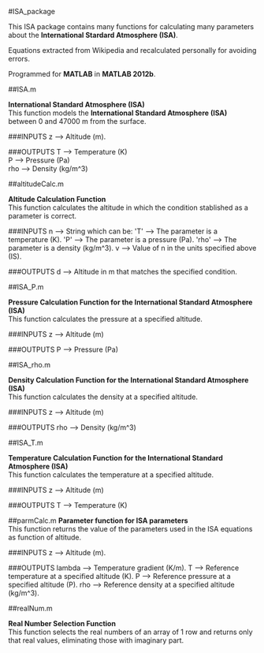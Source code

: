 #ISA_package

This ISA package contains many functions for calculating many parameters about the **International Stardard Atmosphere (ISA)**.

Equations extracted from Wikipedia and recalculated personally for avoiding errors.

Programmed for **MATLAB** in **MATLAB 2012b**.

##ISA.m

**International Standard Atmosphere (ISA)**  
This function models the **International Standard Atmosphere (ISA)** between 0 and 47000 m from the surface.

###INPUTS
	z --> Altitude (m).

###OUTPUTS
	T --> Temperature (K)  
	P --> Pressure (Pa)  
	rho --> Density (kg/m^3)  

##altitudeCalc.m

**Altitude Calculation Function**  
This function calculates the altitude in which the condition stablished as a parameter is correct.

###INPUTS
	n --> String which can be:
		'T' --> The parameter is a temperature (K).
		'P' --> The parameter is a pressure (Pa).
		'rho' --> The parameter is a density (kg/m^3).
	v --> Value of n in the units specified above (IS).

###OUTPUTS
	d --> Altitude in m that matches the specified condition.

##ISA_P.m

**Pressure Calculation Function for the International Standard Atmosphere (ISA)**  
This function calculates the pressure at a specified altitude.

###INPUTS
	z --> Altitude (m)

###OUTPUTS
	P --> Pressure (Pa)

##ISA_rho.m

**Density Calculation Function for the International Standard Atmosphere (ISA)**  
This function calculates the density at a specified altitude.

###INPUTS
	z --> Altitude (m)

###OUTPUTS
	rho --> Density (kg/m^3)

##ISA_T.m

**Temperature Calculation Function for the International Standard Atmosphere (ISA)**  
This function calculates the temperature at a specified altitude.

###INPUTS
	z --> Altitude (m)

###OUTPUTS
	T --> Temperature (K)

##parmCalc.m
**Parameter function for ISA parameters**  
This function returns the value of the parameters used in the ISA equations as function of altitude.

###INPUTS
	z --> Altitude (m).

###OUTPUTS
	lambda --> Temperature gradient (K/m).
	T --> Reference temperature at a specified altitude (K).
	P --> Reference pressure at a specified altitude (P).
	rho --> Reference density at a specified altitude (kg/m^3).

##realNum.m

**Real Number Selection Function**  
This function selects the real numbers of an array of 1 row and returns only that real values, eliminating those with imaginary part.
